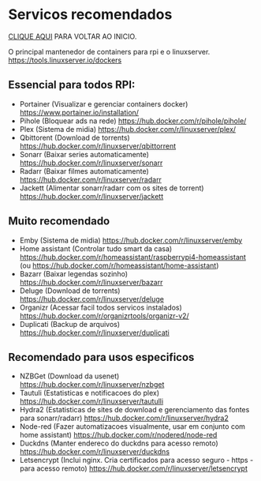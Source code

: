 # Servicos recomendados
[CLIQUE AQUI](https://fpatrick.github.io/tutoriaisrpi/) PARA VOLTAR AO INICIO.

O principal mantenedor de containers para rpi e o linuxserver. https://tools.linuxserver.io/dockers

## Essencial para todos RPI:

- Portainer (Visualizar e gerenciar containers docker) https://www.portainer.io/installation/
- Pihole (Bloquear ads na rede) https://hub.docker.com/r/pihole/pihole/
- Plex (Sistema de midia) https://hub.docker.com/r/linuxserver/plex/
- Qbittorent (Download de torrents) https://hub.docker.com/r/linuxserver/qbittorrent
- Sonarr (Baixar series automaticamente) https://hub.docker.com/r/linuxserver/sonarr
- Radarr (Baixar filmes automaticamente) https://hub.docker.com/r/linuxserver/radarr
- Jackett (Alimentar sonarr/radarr com os sites de torrent) https://hub.docker.com/r/linuxserver/jackett

## Muito recomendado

- Emby (Sistema de midia) https://hub.docker.com/r/linuxserver/emby
- Home assistant (Controlar tudo smart da casa) https://hub.docker.com/r/homeassistant/raspberrypi4-homeassistant (ou https://hub.docker.com/r/homeassistant/home-assistant)
- Bazarr (Baixar legendas sozinho) https://hub.docker.com/r/linuxserver/bazarr
- Deluge (Download de torrents) https://hub.docker.com/r/linuxserver/deluge
- Organizr (Acessar facil todos servicos instalados) https://hub.docker.com/r/organizrtools/organizr-v2/
- Duplicati (Backup de arquivos) https://hub.docker.com/r/linuxserver/duplicati

## Recomendado para usos especificos

- NZBGet (Download da usenet) https://hub.docker.com/r/linuxserver/nzbget
- Tautuli (Estatisticas e notificacoes do plex)  https://hub.docker.com/r/linuxserver/tautulli
- Hydra2 (Estatisticas de sites de download e gerenciamento das fontes para sonarr/radarr) https://hub.docker.com/r/linuxserver/hydra2
- Node-red (Fazer automatizacoes visualmente, usar em conjunto com home assistant) https://hub.docker.com/r/nodered/node-red
- Duckdns (Manter endereco do duckdns para acesso remoto) https://hub.docker.com/r/linuxserver/duckdns
- Letsencrypt (Inclui nginx. Cria certificados para acesso seguro - https - para acesso remoto) https://hub.docker.com/r/linuxserver/letsencrypt
